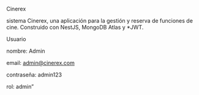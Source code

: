 Cinerex

sistema Cinerex, una aplicación para la gestión y reserva de funciones de cine. Construido con NestJS, MongoDB Atlas y *JWT.

Usuario

nombre: Admin

email: admin@cinerex.com

contraseña: admin123

rol: admin”





